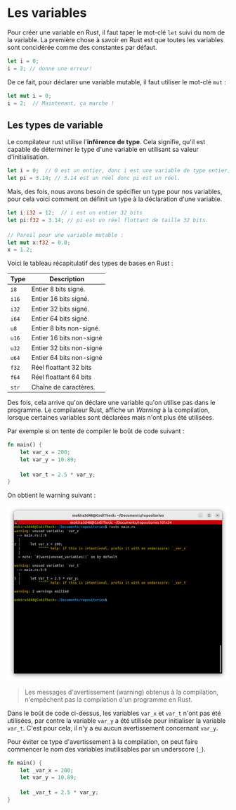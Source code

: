 # Les variables
Pour créer une variable en Rust, il faut taper le mot-clé `let` suivi du nom
de la variable. La première chose à savoir en Rust est que toutes les variables
sont concidérée comme des constantes par défaut.

```rust
let i = 0;
i = 2; // donne une erreur!
```

De ce fait, pour déclarer une variable mutable, il faut utiliser
le mot-clé `mut` :

```rust
let mut i = 0;
i = 2;  // Maintenant, ça marche !
```

## Les types de variable
Le compilateur rust utilise l'**inférence de type**. Cela signifie,
qu'il est capable de déterminer le type d'une variable en utilisant
sa valeur d'initialisation.

```rust
let i = 0;  // 0 est un entier, donc i est une variable de type entier;
let pi = 3.14; // 3.14 est un réel donc pi est un réel.
```

Mais, des fois, nous avons besoin de spécifier un type pour nos variables,
pour cela voici comment on définit un type à la déclaration d'une variable.

```rust
let i:i32 = 12;  // i est un entier 32 bits
let pi:f32 = 3.14; // pi est un réel flottant de taille 32 bits.

// Pareil pour une variable mutable :
let mut x:f32 = 0.0;
x = 1.2;
```

Voici le tableau récapitulatif des types de bases en Rust :

| Type    | Description                    |
|---------|--------------------------------|
| `i8`    | Entier 8 bits signé.           |
| `i16`   | Entier 16 bits signé.          |
| `i32`   | Entier 32 bits signé.          |
| `i64`   | Entier 64 bits signé.          |
| `u8`    | Entier 8 bits non-signé.       |
| `u16`   | Entier 16 bits non-signé       |
| `u32`   | Entier 32 bits non-signé       |
| `u64`   | Entier 64 bits non-signé       |
| `f32`   | Réel floattant 32 bits         |
| `f64`   | Réel floattant 64 bits         |
| `str`   | Chaîne de caractères.          |


Des fois, cela arrive qu'on déclare une variable qu'on utilise pas
dans le programme. Le compilateur Rust, affiche un *Warning* à la compilation,
lorsque certaines variables sont déclarées mais n'ont plus été utilisées.

Par exemple si on tente de compiler le boût de code suivant :

```rust
fn main() {
    let var_x = 200;
    let var_y = 10.89;

    let var_t = 2.5 * var_y;
}
```

On obtient le warning suivant :

<div align="center">

![](./images/no_used_vars_warning.png)

</div>

> Les messages d'avertissement (warning) obtenus à la compilation, n'empêchent
pas la compilation d'un programme en Rust.

Dans le boût de code ci-dessus, les variables `var_x` et `var_t` n'ont pas
été utilisées, par contre la variable `var_y` a été utilisée pour initialiser
la variable `var_t`. C'est pour cela, il n'y a eu aucun avertissement
concernant `var_y`.

Pour éviter ce type d'avertissement à la compilation, on peut faire commencer
le nom des variables inutilisables par un underscore (`_`).

```rust
fn main() {
    let _var_x = 200;
    let var_y = 10.89;

    let _var_t = 2.5 * var_y;
}
```









